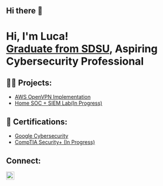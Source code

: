 ## Hi there 👋
<h1>Hi, I'm Luca! <br/><a href="https://github.com/luca-pasto">Graduate from SDSU</a>, Aspiring Cybersecurity Professional</a>

<h2>👨‍💻 Projects:</h2>

- [AWS OpenVPN Implementation](https://github.com/luca-pasto/AWS-OpenVPN)
- [Home SOC + SIEM Lab(In Progress)](https://github.com/luca-pasto/)

<h2>📄 Certifications:</h2>

- [Google Cybersecurity](https://www.coursera.org/account/accomplishments/professional-cert/certificate/OG4H9S1SXNI4)
- [CompTIA Security+ (In Progress)](https://github.com/luca-pasto/)

<h2> Connect: </h2>

[<img align="left" alt="JoshMadakor | LinkedIn" width="22px" src="https://cdn.jsdelivr.net/npm/simple-icons@v3/icons/linkedin.svg" />][linkedin]

[linkedin]: https://linkedin.com/in/luca-pasto

<!--
**luca-pasto/luca-pasto** is a ✨ _special_ ✨ repository because its `README.md` (this file) appears on your GitHub profile.

Here are some ideas to get you started:

- 🔭 I’m currently working on ...
- 🌱 I’m currently learning ...
- 👯 I’m looking to collaborate on ...
- 🤔 I’m looking for help with ...
- 💬 Ask me about ...
- 📫 How to reach me: ...
- 😄 Pronouns: ...
- ⚡ Fun fact: ...
-->
